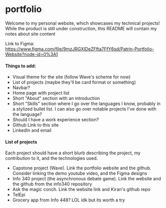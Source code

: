 # portfolio
Welcome to my personal website, which showcases my technical projects!
While the product is still under construction, this README will contain my
notes about site content

Link to Figma: https://www.figma.com/file/9mzJRGXIDeZFfta7FfY6sd/Patrin-Portfolio-Website?node-id=0%3A1

#### Things to add:
- Visual theme for the site (follow Wave's scheme for now)
- List of projects (maybe they'll be card format or something)
- Navbar?
- Home page with project list
- Short "About" section with an introduction
- Short "Skills" section where I go over the languages I know, probably in a stylized bullet list. I can also go over notable projects I've done with the language?
- Should I have a work experience section?
- Github Link to this site
- LinkedIn and email

#### List of projects
Each project should have a short blurb describing the project, my contribution to it, and the technologies used.
- Capstone project (Wave). Link the portfolio website and the github. Consider linking the demo youtube video, and the Figma designs
- Info 340 project (the asynchronous debate game). Link the website and the github from the info340 repository
- Ask the magic conch. Link the website link and Kiran's github repo
- TelEpi
- Grocery app from Info 448? LOL idk but its worth a try